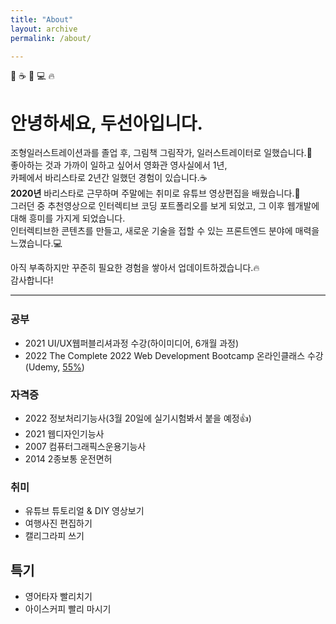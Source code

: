 ```yaml
---
title: "About"
layout: archive
permalink: /about/

---
```

<style>
    .archive__subtitle,
    .page__title {
        display: inline-block;
        padding: 5px 10px;
        margin-top: 10px;
        margin-bottom: 10px;
        color: #fff;
        background-color: #222;
        border-radius: 20px;
        font-size: 18px;
    }
    .archive__subtitle {
        background-color: #aaa;
    }
    .archive {
        font-size: 0.7em
    }
</style>
<p style="margin-top: 0px; margin-bottom: 10px">
    <span class="iconEmoji">🎨</span> 
    <span class="iconEmoji">☕</span>
    <span class="iconEmoji">📸</span>
    <span class="iconEmoji">💻</span>
    <span class="iconEmoji">🔥</span>
</p>

# 안녕하세요, 두선아입니다.
  
조형일러스트레이션과를 졸업 후, 그림책 그림작가, 일러스트레이터로 일했습니다.🎨  
좋아하는 것과 가까이 일하고 싶어서 영화관 영사실에서 1년,  
카페에서 바리스타로 2년간 일했던 경험이 있습니다.☕  
__2020년__ 바리스타로 근무하며 주말에는 취미로 유튜브 영상편집을 배웠습니다.📸  
그러던 중 추천영상으로 인터렉티브 코딩 포트폴리오를 보게 되었고, 그 이후 웹개발에 대해 흥미를 가지게 되었습니다.  
인터렉티브한 콘텐츠를 만들고, 새로운 기술을 접할 수 있는 프론트엔드 분야에 매력을 느꼈습니다.💻
  
  
아직 부족하지만 꾸준히 필요한 경험을 쌓아서 업데이트하겠습니다.🔥  
감사합니다!  
<hr style="border-bottom: 2px solid #eee">
  
### 공부  
- 2021 UI/UX웹퍼블리셔과정 수강(하이미디어, 6개월 과정)  
- 2022 The Complete 2022 Web Development Bootcamp 온라인클래스 수강(Udemy, <u>55%</u>)  
  
### 자격증  
- 2022 정보처리기능사(3월 20일에 실기시험봐서 붙을 예정👍)  
- 2021 웹디자인기능사
- 2007 컴퓨터그래픽스운용기능사  
- 2014 2종보통 운전면허  

### 취미  
- 유튜브 튜토리얼 & DIY 영상보기  
- 여행사진 편집하기
- 캘리그라피 쓰기  

## 특기
- 영어타자 빨리치기
- 아이스커피 빨리 마시기
